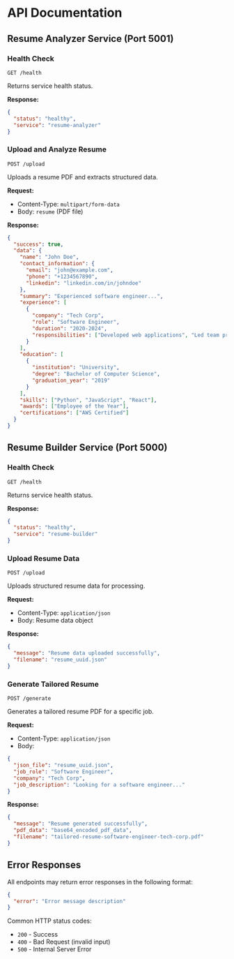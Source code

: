 # API Documentation

## Resume Analyzer Service (Port 5001)

### Health Check
```
GET /health
```
Returns service health status.

**Response:**
```json
{
  "status": "healthy",
  "service": "resume-analyzer"
}
```

### Upload and Analyze Resume
```
POST /upload
```
Uploads a resume PDF and extracts structured data.

**Request:**
- Content-Type: `multipart/form-data`
- Body: `resume` (PDF file)

**Response:**
```json
{
  "success": true,
  "data": {
    "name": "John Doe",
    "contact_information": {
      "email": "john@example.com",
      "phone": "+1234567890",
      "linkedin": "linkedin.com/in/johndoe"
    },
    "summary": "Experienced software engineer...",
    "experience": [
      {
        "company": "Tech Corp",
        "role": "Software Engineer",
        "duration": "2020-2024",
        "responsibilities": ["Developed web applications", "Led team projects"]
      }
    ],
    "education": [
      {
        "institution": "University",
        "degree": "Bachelor of Computer Science",
        "graduation_year": "2019"
      }
    ],
    "skills": ["Python", "JavaScript", "React"],
    "awards": ["Employee of the Year"],
    "certifications": ["AWS Certified"]
  }
}
```

## Resume Builder Service (Port 5000)

### Health Check
```
GET /health
```
Returns service health status.

**Response:**
```json
{
  "status": "healthy",
  "service": "resume-builder"
}
```

### Upload Resume Data
```
POST /upload
```
Uploads structured resume data for processing.

**Request:**
- Content-Type: `application/json`
- Body: Resume data object

**Response:**
```json
{
  "message": "Resume data uploaded successfully",
  "filename": "resume_uuid.json"
}
```

### Generate Tailored Resume
```
POST /generate
```
Generates a tailored resume PDF for a specific job.

**Request:**
- Content-Type: `application/json`
- Body:
```json
{
  "json_file": "resume_uuid.json",
  "job_role": "Software Engineer",
  "company": "Tech Corp",
  "job_description": "Looking for a software engineer..."
}
```

**Response:**
```json
{
  "message": "Resume generated successfully",
  "pdf_data": "base64_encoded_pdf_data",
  "filename": "tailored-resume-software-engineer-tech-corp.pdf"
}
```

## Error Responses

All endpoints may return error responses in the following format:

```json
{
  "error": "Error message description"
}
```

Common HTTP status codes:
- `200` - Success
- `400` - Bad Request (invalid input)
- `500` - Internal Server Error
